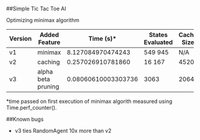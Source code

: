 ##Simple Tic Tac Toe AI

Optimizing minimax algorithm

| Version | Added Feature | Time (s)* | States Evaluated | Cache Size |
| ------- | ------------- | --------- | ---------------- | ---------- |
| v1      | minimax       | 8.127084970474243 | 549 945 | N/A |
| v2      | caching       | 0.257026910781860 | 16 167  | 4520 |
| v3      | alpha beta pruning | 0.08060610003303736 | 3063 | 2064 |

*time passed on first execution of minimax algorith measured using Time.perf_counter().

##Known bugs
 - v3 ties RandomAgent 10x more than v2
